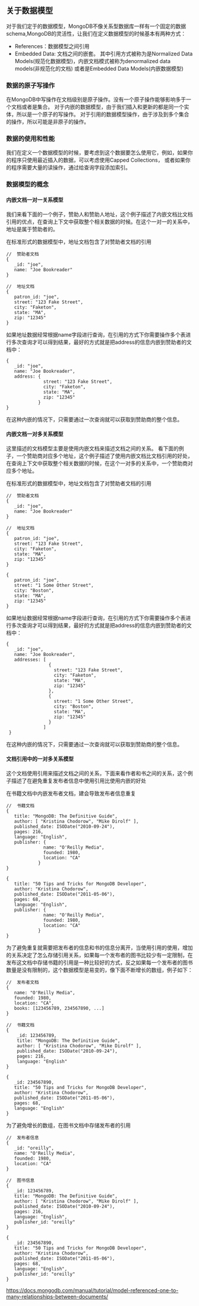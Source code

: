 ## 关于数据模型
对于我们定于的数据模型，MongoDB不像关系型数据库一样有一个固定的数据schema,MongoDB的灵活性，让我们在定义数据模型的时候基本有两种方式：
* References：数据模型之间引用
* Embedded Data: 文档之间的嵌套。
其中引用方式被称为是Normalized Data Models(规范化数据模型)，内嵌文档模式被称为denormalized data models(非规范化的文档)
或者是Embedded Data Models(内嵌数据模型)

### 数据的原子写操作
在MongoDB中写操作在文档级别是原子操作。没有一个原子操作能够影响多于一个文档或者是集合。
对于内嵌的数据模型，由于我们插入和更新的都是同一个实体，所以是一个原子的写操作。
对于引用的数据模型操作，由于涉及到多个集合的操作，所以可能是非原子的操作。

### 数据的使用和性能
我们在定义一个数据模型的时候，要考虑到这个数据要怎么使用它，例如，如果你的程序只使用最近插入的数据，可以考虑使用Capped Collections，
或者如果你的程序需要大量的读操作，通过给查询字段添加索引。

### 数据模型的概念

#### 内嵌文档一对一关系模型
我们来看下面的一个例子，赞助人和赞助人地址，这个例子描述了内嵌文档比文档引用的优点，在查询上下文中获取整个相关数据的时候。在这个一对一的关系中，地址是属于赞助者的。

在标准形式的数据模型中，地址文档包含了对赞助者文档的引用
```
//  赞助者文档
{
   _id: "joe",
   name: "Joe Bookreader"
}

//  地址文档
{
   patron_id: "joe",
   street: "123 Fake Street",
   city: "Faketon",
   state: "MA",
   zip: "12345"
}
```
如果地址数据经常根据name字段进行查询，在引用的方式下你需要操作多个表进行多次查询才可以得到结果，最好的方式就是把address的信息内嵌到赞助者的文档中：
```
{
   _id: "joe",
   name: "Joe Bookreader",
   address: {
              street: "123 Fake Street",
              city: "Faketon",
              state: "MA",
              zip: "12345"
            }
}
```
在这种内嵌的情况下，只需要通过一次查询就可以获取到赞助商的整个信息。
#### 内嵌文档一对多关系模型
这里描述的文档模型主要是使用内嵌文档来描述文档之间的关系。
看下面的例子，一个赞助商对应多个地址，这个例子描述了使用内嵌文档比文档引用的好处，在查询上下文中获取整个相关数据的时候，在这个一对多的关系中，一个赞助商对应多个地址。

在标准形式的数据模型中，地址文档包含了对赞助者文档的引用
```
//  赞助者文档
{
   _id: "joe",
   name: "Joe Bookreader"
}

//  地址文档
{
   patron_id: "joe",
   street: "123 Fake Street",
   city: "Faketon",
   state: "MA",
   zip: "12345"
}

{
   patron_id: "joe",
   street: "1 Some Other Street",
   city: "Boston",
   state: "MA",
   zip: "12345"
}
```
如果地址数据经常根据name字段进行查询，在引用的方式下你需要操作多个表进行多次查询才可以得到结果，最好的方式就是把address的信息内嵌到赞助者的文档中：
```
{
   _id: "joe",
   name: "Joe Bookreader",
   addresses: [
                {
                  street: "123 Fake Street",
                  city: "Faketon",
                  state: "MA",
                  zip: "12345"
                },
                {
                  street: "1 Some Other Street",
                  city: "Boston",
                  state: "MA",
                  zip: "12345"
                }
              ]
 }
```
在这种内嵌的情况下，只需要通过一次查询就可以获取到赞助商的整个信息。
#### 文档引用中的一对多关系模型
这个文档使用引用来描述文档之间的关系，下面来看作者和书之间的关系，这个例子描述了在避免重复发布者信息中使用引用比使用内嵌的好处

在书籍文档中内嵌发布者文档，建会导致发布者信息重复
```
//  书籍文档
{
   title: "MongoDB: The Definitive Guide",
   author: [ "Kristina Chodorow", "Mike Dirolf" ],
   published_date: ISODate("2010-09-24"),
   pages: 216,
   language: "English",
   publisher: {
              name: "O'Reilly Media",
              founded: 1980,
              location: "CA"
            }
}

{
   title: "50 Tips and Tricks for MongoDB Developer",
   author: "Kristina Chodorow",
   published_date: ISODate("2011-05-06"),
   pages: 68,
   language: "English",
   publisher: {
              name: "O'Reilly Media",
              founded: 1980,
              location: "CA"
            }
}
```
为了避免重复就需要把发布者的信息和书的信息分离开，当使用引用的使用，增加的关系决定了怎么存储引用关系，如果每一个发布者的图书比较少有一定限制，在发布这文档中存储书籍的引用是一种比较好的方式，反之如果每一个发布者的图书数量是没有限制的，这个数据模型是易变的，像下面不断增长的数组，例子如下：
```
//  发布者文档
{
   name: "O'Reilly Media",
   founded: 1980,
   location: "CA",
   books: [123456789, 234567890, ...]
}

//  书籍文档
{
    _id: 123456789,
    title: "MongoDB: The Definitive Guide",
    author: [ "Kristina Chodorow", "Mike Dirolf" ],
    published_date: ISODate("2010-09-24"),
    pages: 216,
    language: "English"
}

{
   _id: 234567890,
   title: "50 Tips and Tricks for MongoDB Developer",
   author: "Kristina Chodorow",
   published_date: ISODate("2011-05-06"),
   pages: 68,
   language: "English"
}
```
为了避免增长的数组，在图书文档中存储发布者的引用
```
//  发布者信息
{
   _id: "oreilly",
   name: "O'Reilly Media",
   founded: 1980,
   location: "CA"
}

//  图书信息
{
   _id: 123456789,
   title: "MongoDB: The Definitive Guide",
   author: [ "Kristina Chodorow", "Mike Dirolf" ],
   published_date: ISODate("2010-09-24"),
   pages: 216,
   language: "English",
   publisher_id: "oreilly"
}

{
   _id: 234567890,
   title: "50 Tips and Tricks for MongoDB Developer",
   author: "Kristina Chodorow",
   published_date: ISODate("2011-05-06"),
   pages: 68,
   language: "English",
   publisher_id: "oreilly"
}
```
https://docs.mongodb.com/manual/tutorial/model-referenced-one-to-many-relationships-between-documents/
